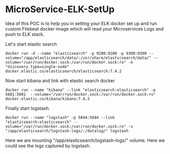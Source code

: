 # MicroService-ELK-SetUp

Idea of this POC is to help you in setting your ELK docker set up and run custom Filebeat docker image which will read your Microservices Logs and push to ELK stack.


Let's start elastic search
```
docker run -d --name "elasticsearch" -p 9200:9200 -p 9300:9300 --volume="/app/elasticsearch/data/:/usr/share/elasticsearch/data/" --volume="/var/run/docker.sock:/var/run/docker.sock:ro" -e "discovery.type=single-node" docker.elastic.co/elasticsearch/elasticsearch:7.4.2
```

Now start kibana and link with elastic search docker
```
docker run --name "kibana" --link "elasticsearch:elasticsearch" -p 5601:5601  --volume="/var/run/docker.sock:/var/run/docker.sock:ro" docker.elastic.co/kibana/kibana:7.4.2
```

Finally start logstash.
```
docker run --name "logstash" -p 5044:5044 --link "elasticsearch:elasticsearch" --volume="/var/run/docker.sock:/var/run/docker.sock:ro" -v "/app/elasticsearch/logstash-logs/:/datalog/" logstash
```

Here we are mounting "/app/elasticsearch/logstash-logs/" volume. Here we could see the logs captured by logstash.

